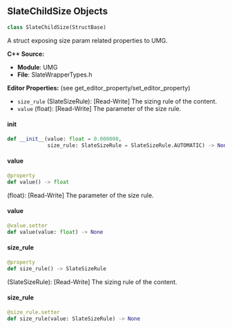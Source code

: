 ## SlateChildSize Objects

```python
class SlateChildSize(StructBase)
```

A struct exposing size param related properties to UMG.

**C++ Source:**

- **Module**: UMG
- **File**: SlateWrapperTypes.h

**Editor Properties:** (see get_editor_property/set_editor_property)

- ``size_rule`` (SlateSizeRule):  [Read-Write] The sizing rule of the content.
- ``value`` (float):  [Read-Write] The parameter of the size rule.

<a id="unreal.SlateChildSize.__init__"></a>

#### __init__

```python
def __init__(value: float = 0.000000,
             size_rule: SlateSizeRule = SlateSizeRule.AUTOMATIC) -> None
```

<a id="unreal.SlateChildSize.value"></a>

#### value

```python
@property
def value() -> float
```

(float):  [Read-Write] The parameter of the size rule.

<a id="unreal.SlateChildSize.value"></a>

#### value

```python
@value.setter
def value(value: float) -> None
```

<a id="unreal.SlateChildSize.size_rule"></a>

#### size_rule

```python
@property
def size_rule() -> SlateSizeRule
```

(SlateSizeRule):  [Read-Write] The sizing rule of the content.

<a id="unreal.SlateChildSize.size_rule"></a>

#### size_rule

```python
@size_rule.setter
def size_rule(value: SlateSizeRule) -> None
```

<a id="unreal.WidgetEventField"></a>